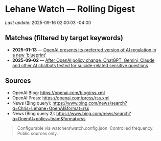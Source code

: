 # Lehane Watch — Rolling Digest

*Last update:* 2025-09-16 02:00:03 -04:00

## Matches (filtered by target keywords)
- **2025-01-13** — [OpenAI presents its preferred version of AI regulation in a new 'blueprint'](http://www.bing.com/news/apiclick.aspx?ref=FexRss&aid=&tid=68c8fce44ef04f61aad27e45e252a3ff&url=https%3a%2f%2ffinance.yahoo.com%2fnews%2fopenai-presents-preferred-version-ai-204527059.html&c=9025539479939763648&mkt=en-ca)
- **2025-09-02** — [After OpenAI policy change, ChatGPT, Gemini, Claude and other AI chatbots tested for suicide-related sensitive questions](http://www.bing.com/news/apiclick.aspx?ref=FexRss&aid=&tid=68c8fce59e424576aff8732b7412c37e&url=https%3a%2f%2fwww.financialexpress.com%2flife%2ftechnology-after-openai-policy-change-all-ai-chatbots-tested-for-suicide-related-sensitive-questions-here-are-the-results-3965612%2f&c=9804897166780801323&mkt=en-ca)

## Sources
- OpenAI Blog: https://openai.com/blog/rss.xml
- OpenAI Press: https://openai.com/press/rss.xml
- News (Bing query): https://www.bing.com/news/search?q=Chris+Lehane+OpenAI&format=rss
- News (Bing query 2): https://www.bing.com/news/search?q=OpenAI+policy+team&format=rss

> Configurable via watchers\\watch.config.json. Controlled frequency. Public sources only.
